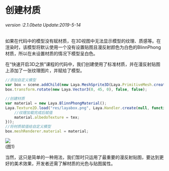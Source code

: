# 创建材质

###### *version :2.1.0beta   Update:2019-5-14*

如果在代码中的模型没有赋材质，在3D视图中无法显示模型的纹理、质感等。在渲染时，该模型将默认使用一个没有设置贴图且漫反射颜色为白色的BlinnPhong材质，所以在未设置材质的情况下模型呈白色。

在“快速开启3D之旅”课程的代码中，我们创建使用了标准材质，并在漫反射贴图上添加了一张纹理图片，并赋给了模型。

```typescript
//添加自定义模型
var box = scene.addChild(new Laya.MeshSprite3D(Laya.PrimitiveMesh.createBox(1, 1, 1)));
box.transform.rotate(new Laya.Vector3(0, 45, 0), false, false);

//创建材质
var material = new Laya.BlinnPhongMaterial();
Laya.Texture2D.load("res/layabox.png", Laya.Handler.create(null, function(tex){
  	//纹理加载完成后赋值
	material.albedoTexture = tex;
}));
//将材质赋值给自定义模型
box.meshRenderer.material = material;
```

![](img/1.png)<br>(图1)

当然，这只是简单的一种用法，我们暂时只运用了最重要的漫反射贴图，要达到更好的美术效果，开发者还需了解材质的光色与贴图属性。
